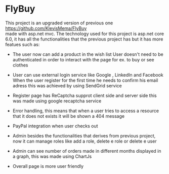 # FlyBuy
This project is an upgraded version of previous one 
https://github.com/KlevisMema/FlyBuy  
made with asp.net mvc. The technology used for this project is asp.net core 6.0, it has all the functionalities that the previous project has but it has more featues such as:

- The user now can add a product in the wish list
User doesn't need to be authenticated in order to interact with the page for ex. to buy or see clothes

- User can use external login service like Google , LinkedIn and Facebook
When the user register for the first time he needs to confirm his email adress this was achieved by using SendGrid service

- Register page has ReCaptcha supprot client side and server side this was made using google recaptcha service

- Error handling, this means that when a user tries to access a resource that it does not exists it will be shown a 404 message

- PayPal integration when user checks out

- Admin besides the functionalities that derives from previous project, now it can manage roles like add a role, delete e role or delete e user

- Admin can see number of orders made in different months displayed in a graph, this was made using ChartJs

- Overall page is more user friendly
